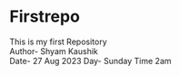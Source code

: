 # Firstrepo
This is my first Repository
<br>
Author- Shyam Kaushik
<br>
Date- 27 Aug 2023 
Day- Sunday 
Time 2am 